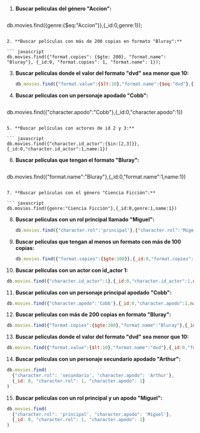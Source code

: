 1. **Buscar películas del género "Accion":**

   ``` javascript
db.movies.find({genre:{$eq:"Accion"}},{_id:0,genre:1});
   ```

2. **Buscar películas con más de 200 copias en formato "Bluray":**

   ``` javascript
db.movies.find({"format.copies": {$gte: 200}, "format.name": "Bluray"}, {_id:0, "format.copies": 1, "format.name": 1});
   ```

3. **Buscar películas donde el valor del formato "dvd" sea menor que 10:**

   ``` javascript
   db.movies.find({"format.value":{$lt:10},"format.name":{$eq:"dvd"},{_id:0, "format.value":1,"format.name":1})
   ```

4. **Buscar películas con un personaje apodado "Cobb":**

   ``` javascript
  db.movies.find({"character.apodo":"Cobb"},{_id:0,"character.apodo":1})
   ```

5. **Buscar películas con actores de id 2 y 3:**

   ``` javascript
  db.movies.find({"character.id_actor":{$in:[2,3]}},{_id:0,"character.id_actor":1,name:1})
   ```

6. **Buscar películas que tengan el formato "Bluray":**

   ``` javascript
  db.movies.find({"format.name":"Bluray"},{_id:0,"format.name":1,name:1})  
   ```

7. **Buscar películas con el género "Ciencia Ficción":**

   ``` javascript
   db.movies.find({genre:"Ciencia Ficción"},{_id:0,genre:1,name:1})
   ```

8. **Buscar películas con un rol principal llamado "Miguel":**

   ``` javascript
   db.movies.find({"character.rol":'principal'},{"character.rol":'Migel'},{_id:0,"character.apodo":1,"character.apodo":1})
   ```

9. **Buscar películas que tengan al menos un formato con más de 100 copias:**

   ``` javascript
   db.movies.find({"format.copies":{$gte:100}},{_id:0,"format.copies":1,name:1})
   ```

10. **Buscar películas con un actor con id_actor 1:**

   ```javascript
   db.movies.find({"character.id_actor":1},{_id:0,"character.id_actor":1,name:1})
   ```

11. **Buscar películas con un personaje principal apodado "Cobb":**

   ``` javascript
   db.movies.find({"character.apodo":'Cobb'},{_id:0,"character.apodo":1,name:1})
   ```
12. **Buscar películas con más de 200 copias en formato "Bluray":**

   ``` javascript
  db.movies.find({"format.copies":{$gte:200},"format.name":"Bluray"},{_id:0,"format.copies":1,"format.name":1,name:1})
   ```

13. **Buscar películas donde el valor del formato "dvd" sea menor que 10:**

   ``` javascript
   db.movies.find({"format.value":{$lt:10},"format.name":"dvd"},{_id:0,"format.value":1,"format.name":1,name:1})
   ```

14. **Buscar películas con un personaje secundario apodado "Arthur":**

   ``` javascript
   db.movies.find(
     {"character.rol": 'secundario', "character.apodo": 'Arthur'},
     {_id: 0, "character.rol": 1, "character.apodo": 1}
   )
   ```

15. **Buscar películas con un rol principal y un apodo "Miguel":**

   ``` javascript
   db.movies.find(
     {"character.rol": 'principal', "character.apodo": 'Miguel'},
     {_id: 0, "character.rol": 1, "character.apodo": 1}
   )
   ```